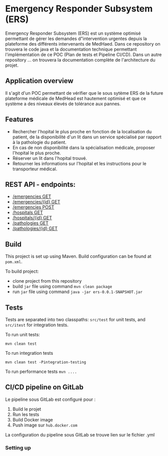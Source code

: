 # Emergency Responder Subsystem (ERS)

Emergency Responder Subsystem (ERS) est un système optimisé permettant de gérer les demandes d"intervention urgentes depuis la plateforme des différents intervenants de MedHaed. 
Dans ce repository on trouvera le code java et la documentation technique permettant l'implémentation de ce POC (Plan de tests et Pipeline CI/CD). Dans un autre repository ... on trouvera la documentation complète de l'architecture du projet.

## Application overview

Il s'agit d'un POC permettant de vérifier que le sous sytème ERS de la future plateforme médicale de MedHead est hautement optimisé et que ce système a des niveaux élevés de tolérance aux pannes. 

## Features

- Rechercher l'hopital le plus proche en fonction de la localisation du patient, de la disponibilité d'un lit dans un service spécialisé par rapport à la pathologie du patient.
- En cas de non disponibilité dans la spécialisation médicale, proposer l'hopital le plus proche.
- Réserver un lit dans l'hopital trouvé.
- Retourner les informations sur l'hopital et les instructions pour le transporteur médical.


## REST API - endpoints:

+ [/emergencies GET](#list-emergencies-requests)
+ [/emergencies/{id} GET](#find-one-emergency-request)
+ [/emergencies POST](#create-emergency-request)
+ [/hospitals GET](#list-hospitals)
+ [/hospitals/{id} GET](#find-one-hospital)
+ [/pathologies GET](#list-hospitals-for-all-specialisations)
+ [/pathologies/{id} GET](#list-hospitals-for-a-specialisation)


## Build

This project is set up using Maven. Build configuration can be found at `pom.xml`.

To build project:
- clone project from this repository
- build `jar` file using command `mvn clean package`
- run `jar` file using command `java -jar ers-0.0.1-SNAPSHOT.jar`

## Tests

Tests are separated into two classpaths: `src/test` for unit tests, and `src/itest` for integration tests. 

To run unit tests:

  `mvn clean test`
  
To run integration tests

   `mvn clean test -Pintegration-testing`
   
To run performance tests 
    `mvn ....`

## CI/CD pipeline on GitLab

Le pipeline sous GitLab est configuré pour :

  1. Build le projet
  2. Run les tests
  3. Build Docker image
  4. Push image sur `hub.docker.com`

La configuration du pipeline sous GitLab se trouve 
lien sur le fichier .yml

### Setting up
